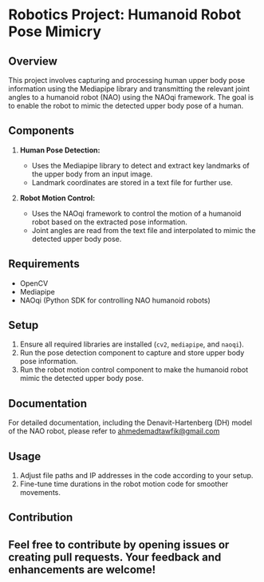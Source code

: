 # Robotics Project: Humanoid Robot Pose Mimicry

## Overview
This project involves capturing and processing human upper body pose information using the Mediapipe library and transmitting the relevant joint angles to a humanoid robot (NAO) using the NAOqi framework. The goal is to enable the robot to mimic the detected upper body pose of a human.

## Components
1. **Human Pose Detection:**
   - Uses the Mediapipe library to detect and extract key landmarks of the upper body from an input image.
   - Landmark coordinates are stored in a text file for further use.

2. **Robot Motion Control:**
   - Uses the NAOqi framework to control the motion of a humanoid robot based on the extracted pose information.
   - Joint angles are read from the text file and interpolated to mimic the detected upper body pose.

## Requirements
- OpenCV
- Mediapipe
- NAOqi (Python SDK for controlling NAO humanoid robots)

## Setup
1. Ensure all required libraries are installed (`cv2`, `mediapipe`, and `naoqi`).
2. Run the pose detection component to capture and store upper body pose information.
3. Run the robot motion control component to make the humanoid robot mimic the detected upper body pose.

## Documentation
For detailed documentation, including the Denavit-Hartenberg (DH) model of the NAO robot, please refer to ahmedemadtawfik@gmail.com

## Usage
1. Adjust file paths and IP addresses in the code according to your setup.
2. Fine-tune time durations in the robot motion code for smoother movements.

## Contribution
Feel free to contribute by opening issues or creating pull requests. Your feedback and enhancements are welcome!
---


